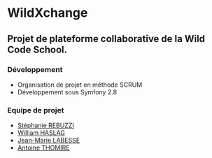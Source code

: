 WildXchange
============
## Projet de plateforme collaborative de la Wild Code School.

### Développement
* Organisation de projet en méthode SCRUM
* Développement sous Symfony 2.8

### Equipe de projet
- [Stéphanie REBUZZI](https://github.com/CSBuzzy)
- [William HASLAG](https://github.com/bhaslag)
- [Jean-Marie LABESSE](https://github.com/jmlabesse)
- [Antoine THOMIRE](https://github.com/Mystaa)

